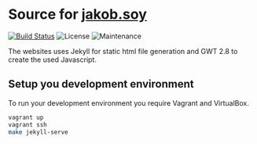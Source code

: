 # Source for [jakob.soy](https://jakob.soy)

[![Build Status](https://img.shields.io/travis/foxylion/foxylion.github.io/develop.svg?style=flat-square)](https://travis-ci.org/foxylion/foxylion.github.io)
![License](https://img.shields.io/badge/license-custom-blue.svg?style=flat-square)
![Maintenance](https://img.shields.io/maintenance/yes/2016.svg?style=flat-square)

The websites uses Jekyll for static html file generation and GWT 2.8 to create the used Javascript.

## Setup you development environment

To run your development environment you require Vagrant and VirtualBox.

```bash
vagrant up
vagrant ssh
make jekyll-serve
```

